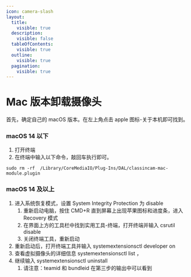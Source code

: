 ```yaml
---
icon: camera-slash
layout:
  title:
    visible: true
  description:
    visible: false
  tableOfContents:
    visible: true
  outline:
    visible: true
  pagination:
    visible: true
---
```


# Mac 版本卸载摄像头

首先，确定自己的 macOS 版本。在左上角点击 apple 图标-关于本机即可找到。

### macOS 14 以下

1. 打开终端
2. 在终端中输入以下命令，敲回车执行即可。

```
sudo rm -rf  /Library/CoreMediaIO/Plug-Ins/DAL/classincam-mac-module.plugin
```

### macOS 14 及以上

1. 进入系统恢复模式，设置 System Integrity Protection 为 disable
   1. 重新启动电脑，按住 CMD+R 直到屏幕上出现苹果图标和进度条，进入 Recovery 模式
   2. 在界面上方的工具栏中找到实用工具-终端，打开终端并输入 csrutil disable
   3. 关闭终端工具，重新启动
2. 重新启动后，打开终端工具并输入 systemextensionsctl developer on
3. 查看虚拟摄像头的详细信息 systemextensionsctl list ，
4. 继续输入 systemextensionsctl uninstall&#x20;
   1. 请注意：teamid 和 bundleid 在第三步的输出中可以看到
